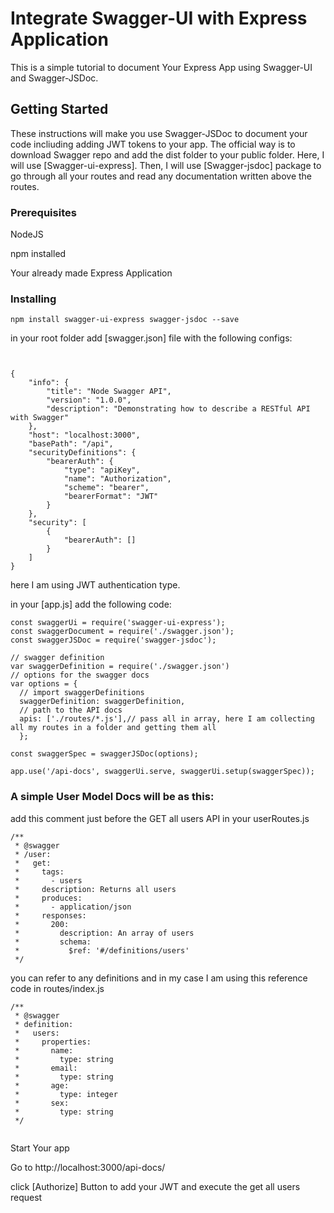 # Integrate Swagger-UI with Express Application
This is a simple tutorial to document Your Express App using Swagger-UI and Swagger-JSDoc. 

## Getting Started

These instructions will make you use Swagger-JSDoc to document your code incliuding adding JWT tokens to your app. 
The official way is to download Swagger repo and add the dist folder to your public folder. 
Here, I will use [Swagger-ui-express]. Then, I will use [Swagger-jsdoc] package to go through all your routes and read any documentation written above the routes.


### Prerequisites

NodeJS 

npm installed

Your already made Express Application

### Installing

```
npm install swagger-ui-express swagger-jsdoc --save

```

in your root folder add [swagger.json] file with the following configs: 

```


{
    "info": {
        "title": "Node Swagger API",
        "version": "1.0.0",
        "description": "Demonstrating how to describe a RESTful API with Swagger"
    },
    "host": "localhost:3000",
    "basePath": "/api",
    "securityDefinitions": {
        "bearerAuth": {
            "type": "apiKey",
            "name": "Authorization",
            "scheme": "bearer",
            "bearerFormat": "JWT"
        }
    },
    "security": [
        {
            "bearerAuth": []
        }
    ]
}
```

here I am using JWT authentication type. 

in your [app.js] add the following code: 

```
const swaggerUi = require('swagger-ui-express');
const swaggerDocument = require('./swagger.json');
const swaggerJSDoc = require('swagger-jsdoc');

// swagger definition
var swaggerDefinition = require('./swagger.json')
// options for the swagger docs
var options = {
  // import swaggerDefinitions
  swaggerDefinition: swaggerDefinition,
  // path to the API docs
  apis: ['./routes/*.js'],// pass all in array, here I am collecting all my routes in a folder and getting them all
  };

const swaggerSpec = swaggerJSDoc(options);

app.use('/api-docs', swaggerUi.serve, swaggerUi.setup(swaggerSpec));

```

### A simple User Model Docs will be as this: 

add this comment just before the GET all users API in your userRoutes.js

```
/**
 * @swagger
 * /user:
 *   get:
 *     tags:
 *       - users
 *     description: Returns all users
 *     produces:
 *       - application/json
 *     responses:
 *       200:
 *         description: An array of users
 *         schema:
 *           $ref: '#/definitions/users'
 */
```

you can refer to any definitions and in my case I am using this reference code in routes/index.js

```
/**
 * @swagger
 * definition:
 *   users:
 *     properties:
 *       name:
 *         type: string
 *       email:
 *         type: string
 *       age:
 *         type: integer
 *       sex:
 *         type: string
 */
 
```

Start Your app 

Go to http://localhost:3000/api-docs/

click [Authorize] Button to add your JWT and execute the get all users request
